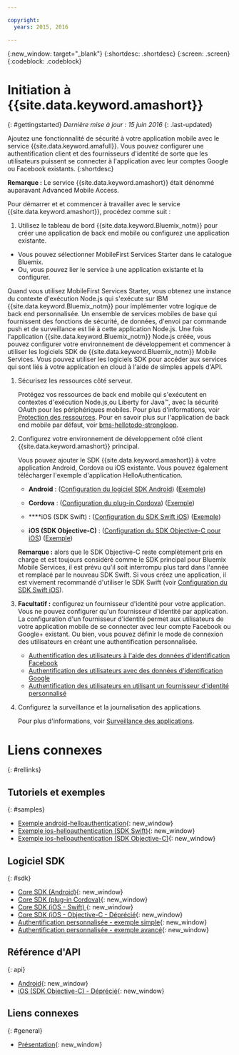 ```yaml
---

copyright:
  years: 2015, 2016

---
```


{:new_window: target="_blank"}
{:shortdesc: .shortdesc}
{:screen: .screen}
{:codeblock: .codeblock}

# Initiation à {{site.data.keyword.amashort}}
{: #gettingstarted}
*Dernière mise à jour : 15 juin 2016*
{: .last-updated}

Ajoutez une fonctionnalité de sécurité à votre application mobile avec le service {{site.data.keyword.amafull}}. Vous pouvez configurer une authentification client et des fournisseurs d'identité de sorte que les utilisateurs
puissent se connecter à l'application avec leur comptes Google ou Facebook existants.
{:shortdesc}

**Remarque :** Le service {{site.data.keyword.amashort}} était dénommé auparavant Advanced Mobile
Access.


Pour démarrer et et commencer à travailler avec le service {{site.data.keyword.amashort}}, procédez comme suit :

1.  Utilisez le tableau de bord {{site.data.keyword.Bluemix_notm}} pour créer une application de back end mobile ou configurez une application existante.
  - Vous pouvez sélectionner MobileFirst Services Starter dans le catalogue Bluemix.
  - Ou, vous pouvez lier le service à une application existante et la configurer.

   Quand vous utilisez MobileFirst Services Starter, vous obtenez une instance du contexte d'exécution Node.js qui s'exécute sur IBM {{site.data.keyword.Bluemix_notm}} pour implémenter votre logique de back end personnalisée. Un ensemble de services mobiles de base qui fournissent des fonctions de sécurité, de données, d'envoi par commande push et de surveillance est lié à cette application
Node.js. Une fois l'application {{site.data.keyword.Bluemix_notm}} Node.js créée, vous pouvez configurer votre environnement de développement
et commencer à utiliser les logiciels SDK de {{site.data.keyword.Bluemix_notm}} Mobile Services. Vous pouvez utiliser les logiciels SDK pour accéder aux services qui sont liés à votre application en cloud à l'aide de simples appels d'API.
   
  
1. Sécurisez les ressources côté serveur.

   Protégez vos ressources de back end mobile qui s'exécutent en contextes d'exécution Node.js,ou Liberty for Java&trade;, avec la sécurité OAuth pour les périphériques mobiles. Pour plus d'informations, voir [Protection des ressources](protecting-resources.html).
   Pour en savoir plus sur l'application de back end mobile par défaut, voir [bms-hellotodo-strongloop](https://github.com/ibm-bluemix-mobile-services/bms-hellotodo-strongloop).

1. Configurez votre environnement de développement côté client {{site.data.keyword.amashort}} principal.

   Vous pouvez ajouter le SDK {{site.data.keyword.amashort}} à votre application Android, Cordova ou iOS existante. Vous pouvez également télécharger l'exemple
d'application HelloAuthentication.
   * **Android** : ([Configuration du logiciel SDK Android](getting-started-android.html)) ([Exemple](https://github.com/ibm-bluemix-mobile-services/bms-samples-android-helloauthentication))
  
   * **Cordova** : ([Configuration du plug-in Cordova](getting-started-cordova.html)) ([Exemple](https://github.com/ibm-bluemix-mobile-services/bms-samples-cordova-helloauthentication))
  
   * ****iOS (SDK Swift) : ([Configuration du SDK Swift iOS](getting-started-ios-swift-sdk.html))
      ([Exemple](https://github.com/ibm-bluemix-mobile-services/bms-samples-swift-helloauthentication))
  
   * **iOS (SDK Objective-C)** : ([Configuration du SDK Objective-C pour iOS](getting-started-ios.html)) ([Exemple](https://github.com/ibm-bluemix-mobile-services/bms-samples-ios-helloauthentication))
   
   **Remarque :** alors que le SDK Objective-C reste complètement pris en charge et est toujours considéré comme le SDK principal pour Bluemix Mobile Services, il est prévu qu'il soit interrompu plus tard dans l'année et remplacé par le nouveau SDK Swift. Si vous créez une application, il est vivement recommandé d'utiliser le SDK Swift (voir [Configuration du SDK Swift iOS](getting-started-ios-swift-sdk.html)).

1. **Facultatif :** configurez un fournisseur d'identité pour votre application. Vous ne pouvez configurer qu'un fournisseur d'identité par
application. La configuration d'un fournisseur d'identité permet aux utilisateurs de votre application mobile de se connecter avec leur compte Facebook
ou Google+ existant. Ou bien, vous pouvez définir le mode de connexion des utilisateurs en créant une authentification personnalisée.
   * [Authentification des utilisateurs à l'aide des données d'identification Facebook](facebook-auth-overview.html)
   * [Authentification des utilisateurs avec des données d'identification Google](google-auth-overview.html)
   * [Authentification des utilisateurs en utilisant un fournisseur d'identité personnalisé](custom-auth.html)

1. Configurez la surveillance et la journalisation des applications.

    Pour plus d'informations, voir [Surveillance des applications](app-monitoring.html).

# Liens connexes
{: #rellinks}

## Tutoriels et exemples
{: #samples}
* [Exemple android-helloauthentication](https://github.com/ibm-bluemix-mobile-services/bms-samples-android-helloauthentication){: new_window}
* [Exemple ios-helloauthentication (SDK Swift)](https://github.com/ibm-bluemix-mobile-services/bms-samples-swift-helloauthentication){: new_window}
* [Exemple ios-helloauthentication (SDK Objective-C)](https://github.com/ibm-bluemix-mobile-services/bms-samples-ios-helloauthentication){: new_window}

## Logiciel SDK
{: #sdk}
* [Core SDK (Android)](https://github.com/ibm-bluemix-mobile-services/bms-clientsdk-android-core){: new_window}
* [Core SDK (plug-in Cordova)](https://github.com/ibm-bluemix-mobile-services/bms-clientsdk-cordova-plugin-core){: new_window}
* [Core SDK (iOS - Swift) ](https://github.com/ibm-bluemix-mobile-services/bms-clientsdk-swift-core){: new_window}
* [Core SDK (iOS - Objective-C - Déprécié](https://hub.jazz.net/git/bluemixmobilesdk/imf-ios-sdk/archive?revstr=master){: new_window}
* [Authentification personnalisée -
exemple simple](https://github.com/ibm-bluemix-mobile-services/bms-mca-custom-identity-provider-sample){: new_window}
* [Authentification personnalisée -
exemple avancé](https://github.com/ibm-bluemix-mobile-services/bms-mca-custom-identity-provider-with-user-management){: new_window}

## Référence d'API
{: api}
* [Android](https://console.{DomainName}/docs/api/content/api/mobilefirst/android/core-api-doc/overview-summary.html){: new_window}
* [iOS (SDK Objective-C) - Déprécié](https://console.{DomainName}/docs/api/content/api/mobilefirst/ios/IMFCore_api-doc/html/index.html){: new_window}


## Liens connexes
{: #general}
* [Présentation](overview.html){: new_window}
